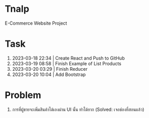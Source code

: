# Tnalp
E-Commerce Website Project

# Task
1. 2023-03-18 22:34 | Create React and Push to GitHub
2. 2023-03-19 08:58 | Finish Example of List Products
3. 2023-03-20 03:29 | Finish Reducer
4. 2023-03-20 10:04 | Add Bootstrap

# Problem
1. การที่ผู้ขายจะเพิ่มสินค้าได้เองผ่าน UI นั้น ทำได้ยาก (Solved: เจอช่องที่สอนแล้ว)